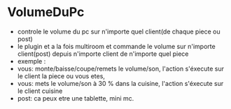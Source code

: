 # VolumeDuPc
- controle le volume du pc sur n'importe quel client(de chaque piece ou post)
- le plugin et a la fois multiroom et commande le volume sur n'importe client(post) depuis n'importe client de n'importe quel piece
- exemple :
- vous: monte/baisse/coupe/remets le volume/son, l'action s'éxecute sur le client la piece ou vous etes,
- vous: mets le volume/son à 30 % dans la cuisine, l'action s'éxecute sur le client cuisine
- post: ca peux etre une tablette, mini mc.
